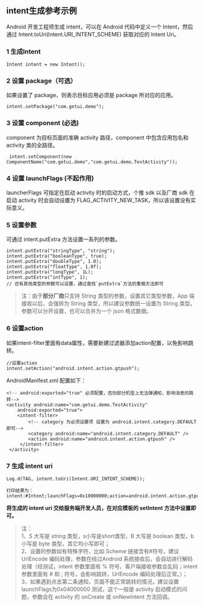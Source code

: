 ## intent生成参考示例
Android 开发工程师生成 intent，可以在 Android 代码中定义一个 Intent，然后通过 Intent.toUri(Intent.URI_INTENT_SCHEME) 获取对应的 Intent Uri。

### 1 生成Intent

```
Intent intent = new Intent();
```
### 2 设置 package（可选）
如果设置了 package，则表示目标应用必须是 package 所对应的应用。

```
intent.setPackage("com.getui.demo");
```
### 3 设置 component (必选)
component 为目标页面的准确 activity 路径，component 中包含应用包名和 activity 类的全路径。
 
```
 intent.setComponent(new ComponentName("com.getui.demo","com.getui.demo.TestActivity"));
```
### 4 设置 launchFlags (不起作用)
launcherFlags 可指定在启动 activity 时的启动方式，个推 sdk 以及厂商 sdk 在启动 activity 时会自动设置为 FLAG_ACTIVITY_NEW_TASK，所以该设置没有实际意义。

### 5 设置参数
可通过 intent.putExtra 方法设置一系列的参数。
 
```
intent.putExtra("stringType", "string");
intent.putExtra("booleanType", true);
intent.putExtra("doubleType", 1.0);
intent.putExtra("floatType", 1.0f);
intent.putExtra("longType", 1L);
intent.putExtra("intType", 1);
// 还有其他类型的参数可以设置，通过查找`putExtra`方法的重载方法即可
```
>注：由于**部分厂商**只支持 String 类型的参数，设置其它类型参数，App 端接收以后，会强转为 String 类型，所以建议参数统一设置为 String 类型。参数可以分开设置，也可以合并为一个 json 格式数据。

### 6 设置action
如果intent-filter里面有data属性，需要新建过滤器添加action配置，以免影响跳转。

```
//设置action
intent.setAction("android.intent.action.gtpush");
``` 

AndroidManifest.xml 配置如下：

```
<!-- android:exported="true" 必须配置，否则部分机型上无法弹通知，影响消息的跳转-->
<activity android:name="com.getui.demo.TestActivity"
	android:exported="true">
    <intent-filter>
    	<!-- category 为必须设置项 设置为 android.intent.category.DEFAULT 即可-->
    	<category android:name="android.intent.category.DEFAULT" />
    	<action android:name="android.intent.action.gtpush" />
     </intent-filter>
 </activity>
```

### 7 生成 intent uri

```
Log.d(TAG, intent.toUri(Intent.URI_INTENT_SCHEME));
```  

```
打印结果为：intent:#Intent;launchFlags=0x10000000;action=android.intent.action.gtpush;package=com.getui.demo;component=com.getui.demo/com.getui.demo.TestActivity;f.floatType=1.0;l.longType=1;B.booleanType=true;S.stringType=string;d.doubleType=1.0;i.intType=1;end
```
**将生成的 intent uri 交给服务端开发人员，在对应模板的 setIntent 方法中设置即可。**

>注：<br> 1、S 大写是 string 类型，s小写是short类型，B 大写是 boolean 类型，b 小写是 byte 类型，其它均小写即可；<br>2、设置的参数如有特殊字符，比如 Scheme 链接含有#符号，建议 UrlEncode 编码处理，参数在经过Android 系统接收后，会自动进行解码处理（经测试，intent 参数里面有 % 符号，客户端接收参数会乱码；intent 参数里面有 # 和 ; 符号，会影响跳转，UrlEncode 编码处理后正常。）；<br>3、如果遇到点击第二条通知，页面不能正常跳转的情况，建议设置  launchFlags为0x04000000 测试，这个一般是 activity 启动模式的问题，参数会在 activity 的 onCreate 或 onNewIntent 方法回调。